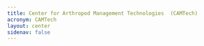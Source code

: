 ```yaml
---
title: Center for Arthropod Management Technologies  (CAMTech)
acronym: CAMTech
layout: center
sidenav: false
---
```

